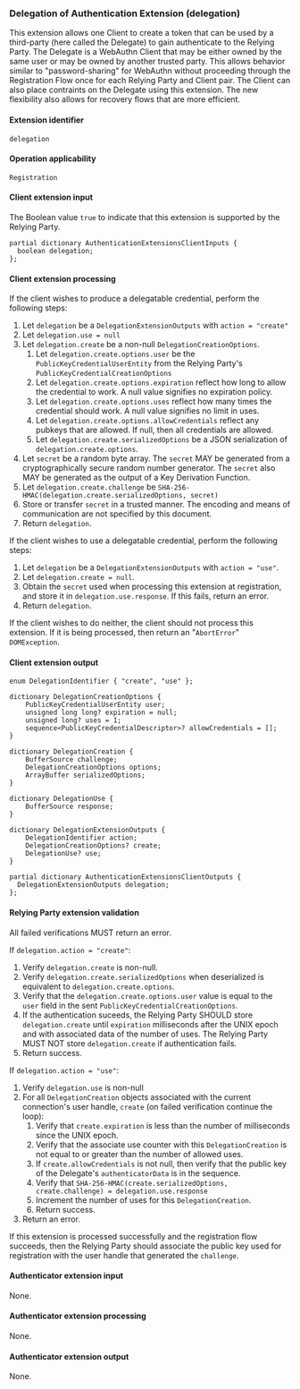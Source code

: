 ### Delegation of Authentication Extension (delegation)

This extension allows one Client to create a token that can be used by a third-party (here called the Delegate) to gain authenticate to the Relying Party. The Delegate is a WebAuthn Client that may be either owned by the same user or may be owned by another trusted party. This allows behavior similar to "password-sharing" for WebAuthn without proceeding through the Registration Flow once for each Relying Party and Client pair. The Client can also place contraints on the Delegate using this extension. The new flexibility also allows for recovery flows that are more efficient.

#### Extension identifier

	delegation

#### Operation applicability

	Registration

#### Client extension input

The Boolean value `true` to indicate that this extension is supported by the Relying Party.

```web-idl
partial dictionary AuthenticationExtensionsClientInputs {
  boolean delegation;
};
```

#### Client extension processing

If the client wishes to produce a delegatable credential, perform the following steps:

1. Let `delegation` be a `DelegationExtensionOutputs` with `action = "create"`
2. Let `delegation.use = null`
3. Let `delegation.create` be a non-null  `DelegationCreationOptions`.
   1. Let `delegation.create.options.user` be the `PublicKeyCredentialUserEntity` from the Relying Party's `PublicKeyCredentialCreationOptions`
   2. Let `delegation.create.options.expiration` reflect how long to allow the credential to work. A null value signifies no expiration policy.
   3. Let `delegation.create.options.uses` reflect how many times the credential should work. A null value signifies no limit in uses.
   4. Let `delegation.create.options.allowCredentials` reflect any pubkeys that are allowed. If null, then all credentials are allowed.
   5. Let `delegation.create.serializedOptions` be a JSON serialization of `delegation.create.options`.
4. Let `secret` be a random byte array. The `secret` MAY be generated from a cryptographically secure random number generator. The `secret` also MAY be generated as the output of a Key Derivation Function. 
5. Let `delegation.create.challenge` be `SHA-256-HMAC(delegation.create.serializedOptions, secret)`
6. Store or transfer `secret` in a trusted manner. The encoding and means of communication are not specified by this document.
7. Return `delegation`.

If the client wishes to use a delegatable credential, perform the following steps:

1. Let `delegation` be a `DelegationExtensionOutputs` with `action = "use"`.
2. Let `delegation.create = null`.
3. Obtain the `secret` used when processing this extension at registration, and store it in `delegation.use.response`. If this fails, return an error.
4. Return `delegation`.

If the client wishes to do neither, the client should not process this extension. If it is being processed, then return an "`AbortError`" `DOMException`.

#### Client extension output

```web-idl
enum DelegationIdentifier { "create", "use" };

dictionary DelegationCreationOptions {
	PublicKeyCredentialUserEntity user;
	unsigned long long? expiration = null;	
	unsigned long? uses = 1;
    sequence<PublicKeyCredentialDescriptor>? allowCredentials = [];
}

dictionary DelegationCreation {
    BufferSource challenge;
    DelegationCreationOptions options;
    ArrayBuffer serializedOptions;
}

dictionary DelegationUse {
    BufferSource response;
}

dictionary DelegationExtensionOutputs {
    DelegationIdentifier action;
    DelegationCreationOptions? create;
    DelegationUse? use;
}

partial dictionary AuthenticationExtensionsClientOutputs {
  DelegationExtensionOutputs delegation;
};
```



#### Relying Party extension validation

All failed verifications MUST return an error.

If `delegation.action = "create"`:

1. Verify `delegation.create` is non-null.
2. Verify `delegation.create.serializedOptions` when deserialized is equivalent to `delegation.create.options`.
3. Verify that the `delegation.create.options.user` value is equal to the `user` field in the sent `PublicKeyCredentialCreationOptions`.
4. If the authentication suceeds, the Relying Party SHOULD store `delegation.create` until `expiration` milliseconds after the UNIX epoch and with associated data of the number of uses. The Relying Party MUST NOT store `delegation.create`  if authentication fails.
5. Return success.

If `delegation.action = "use"`:

1. Verify `delegation.use` is non-null
2. For all `DelegationCreation` objects associated with the current connection's user handle, `create` (on failed verification continue the loop):
   1. Verify that `create.expiration` is less than the number of milliseconds since the UNIX epoch.
   2. Verify that the associate use counter with this `DelegationCreation` is not equal to or greater than the number of allowed uses.
   3. If `create.allowCredentials` is not null, then verify that the public key of the Delegate's `authenticatorData` is in the sequence.
   4. Verify that `SHA-256-HMAC(create.serializedOptions, create.challenge) = delegation.use.response`
   5. Increment the number of uses for this `DelegationCreation`. 
   6. Return success.
3. Return an error.

If this extension is processed successfully and the registration flow succeeds, then the Relying Party should associate the public key used for registration with the user handle that generated the `challenge`.


#### Authenticator extension input

None.

#### Authenticator extension processing

None.

#### Authenticator extension output

None.

